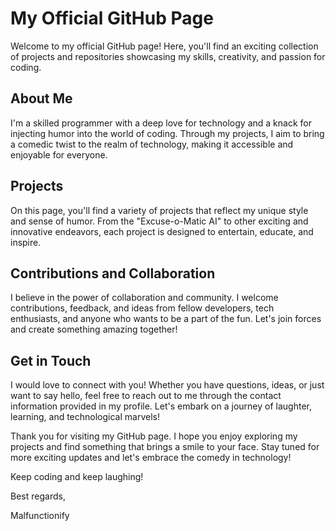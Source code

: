 # My Official GitHub Page
Welcome to my official GitHub page! Here, you'll find an exciting collection of projects and repositories showcasing my skills, creativity, and passion for coding.

## About Me
I'm a skilled programmer with a deep love for technology and a knack for injecting humor into the world of coding. Through my projects, I aim to bring a comedic twist to the realm of technology, making it accessible and enjoyable for everyone.

## Projects
On this page, you'll find a variety of projects that reflect my unique style and sense of humor. From the "Excuse-o-Matic AI" to other exciting and innovative endeavors, each project is designed to entertain, educate, and inspire.

## Contributions and Collaboration
I believe in the power of collaboration and community. I welcome contributions, feedback, and ideas from fellow developers, tech enthusiasts, and anyone who wants to be a part of the fun. Let's join forces and create something amazing together!

## Get in Touch
I would love to connect with you! Whether you have questions, ideas, or just want to say hello, feel free to reach out to me through the contact information provided in my profile. Let's embark on a journey of laughter, learning, and technological marvels!

Thank you for visiting my GitHub page. I hope you enjoy exploring my projects and find something that brings a smile to your face. Stay tuned for more exciting updates and let's embrace the comedy in technology!

Keep coding and keep laughing!

Best regards,

Malfunctionify